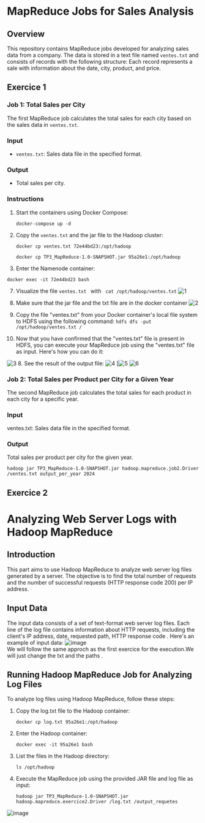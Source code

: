 # MapReduce Jobs for Sales Analysis

## Overview
This repository contains MapReduce jobs developed for analyzing sales data from a company. The data is stored in a text file named `ventes.txt` and consists of records with the following structure:
Each record represents a sale with information about the date, city, product, and price.
## Exercice 1

### Job 1: Total Sales per City
The first MapReduce job calculates the total sales for each city based on the sales data in `ventes.txt`.

### Input
- `ventes.txt`: Sales data file in the specified format.

### Output
- Total sales per city.

### Instructions
1. Start the containers using Docker Compose:

   ```
   docker-compose up -d
    ```

3. Copy the `ventes.txt`  and the jar file to the Hadoop cluster:
   
   ```
   docker cp ventes.txt 72e44bd23:/opt/hadoop
   ```
   ```
   docker cp TP3_MapReduce-1.0-SNAPSHOT.jar 95a26e1:/opt/hadoop
   ```
5. Enter the Namenode container:
 ```
docker exec -it 72e44bd23 bash
```
7. Visualize the file `ventes.txt ` with ``` cat /opt/hadoop/ventes.txt```
   ![1](https://github.com/khawla12-op/TP2MapReduce/assets/108635784/8503b821-256e-461a-aa64-916a7d3c6eb9)

8. Make sure that the jar file and the txt file are in the docker container
![2](https://github.com/khawla12-op/TP2MapReduce/assets/108635784/d8971e21-ec52-4ca1-a231-3a885d8145df)
9. Copy the file "ventes.txt" from your Docker container's local file system to HDFS using the following command: ```hdfs dfs -put /opt/hadoop/ventes.txt /```
10. Now that you have confirmed that the "ventes.txt" file is present in HDFS, you can execute your MapReduce job using the "ventes.txt" file as input. Here's how you can do it:

![3](https://github.com/khawla12-op/TP2MapReduce/assets/108635784/090ad11e-9ab2-4533-9073-8a2d6605fb7f)
8. See the result of the output file:
![4](https://github.com/khawla12-op/TP2MapReduce/assets/108635784/d244538d-4134-4255-9e12-30954c69d604)
]![5](https://github.com/khawla12-op/TP2MapReduce/assets/108635784/9e59223a-2628-464c-901f-57e0464ea40e)
![6](https://github.com/khawla12-op/TP2MapReduce/assets/108635784/01ce0a27-dd05-4a37-90e4-0dd05b10382e)
### Job 2: Total Sales per Product per City for a Given Year

The second MapReduce job calculates the total sales for each product in each city for a specific year.

### Input
ventes.txt: Sales data file in the specified format.
### Output
Total sales per product per city for the given year.
``` 
hadoop jar TP3_MapReduce-1.0-SNAPSHOT.jar hadoop.mapreduce.job2.Driver /ventes.txt output_per_year 2024
```
## Exercice 2
# Analyzing Web Server Logs with Hadoop MapReduce

## Introduction
This part aims to use Hadoop MapReduce to analyze web server log files generated by a server. The objective is to find the total number of requests and the number of successful requests (HTTP response code 200) per IP address.

## Input Data
The input data consists of a set of text-format web server log files. Each line of the log file contains information about HTTP requests, including the client's IP address, date, requested path, HTTP response code . Here's an example of input data:
![image](https://github.com/khawla12-op/TP2MapReduce/assets/108635784/6f52460c-378a-4f53-8f2e-89deece0fa5b)\
We will follow the same approch as the first exercice for the execution.We will just change the txt and the paths .
## Running Hadoop MapReduce Job for Analyzing Log Files

To analyze log files using Hadoop MapReduce, follow these steps:

1. Copy the log.txt file to the Hadoop container:
    ```
    docker cp log.txt 95a26e1:/opt/hadoop
    ```

2. Enter the Hadoop container:
    ```
    docker exec -it 95a26e1 bash
    ```

3. List the files in the Hadoop directory:
    ```
    ls /opt/hadoop
    ```

4. Execute the MapReduce job using the provided JAR file and log file as input:
    ```
    hadoop jar TP3_MapReduce-1.0-SNAPSHOT.jar hadoop.mapreduce.exercice2.Driver /log.txt /output_requetes
    ```


![image](https://github.com/khawla12-op/TP2MapReduce/assets/108635784/29efc8f6-1abb-4f75-9b81-cc199a78bcad)

